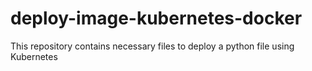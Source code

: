 # deploy-image-kubernetes-docker
This repository contains necessary files to deploy a python file using Kubernetes
